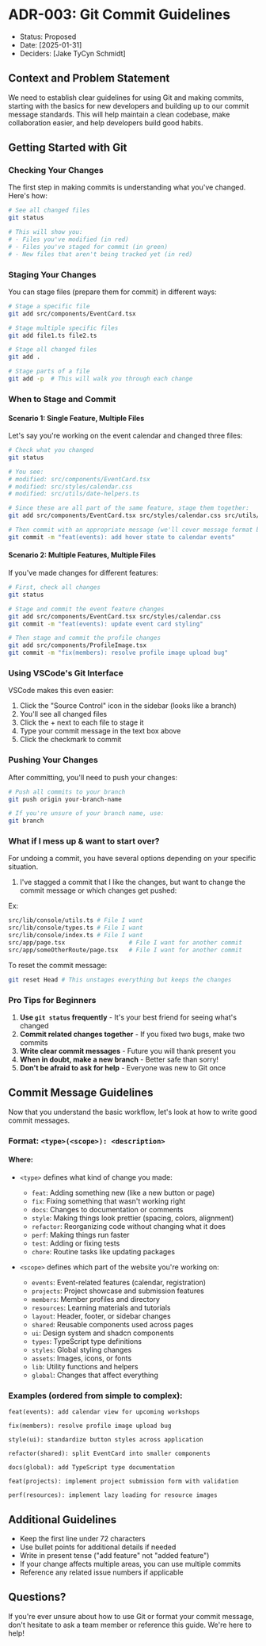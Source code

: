 # ADR-003: Git Commit Guidelines

- Status: Proposed
- Date: [2025-01-31]
- Deciders: [Jake TyCyn Schmidt]

## Context and Problem Statement

We need to establish clear guidelines for using Git and making commits, starting with the basics for new developers and building up to our commit message standards. This will help maintain a clean codebase, make collaboration easier, and help developers build good habits.

## Getting Started with Git

### Checking Your Changes

The first step in making commits is understanding what you've changed. Here's how:

```bash
# See all changed files
git status

# This will show you:
# - Files you've modified (in red)
# - Files you've staged for commit (in green)
# - New files that aren't being tracked yet (in red)
```

### Staging Your Changes

You can stage files (prepare them for commit) in different ways:

```bash
# Stage a specific file
git add src/components/EventCard.tsx

# Stage multiple specific files
git add file1.ts file2.ts

# Stage all changed files
git add .

# Stage parts of a file
git add -p  # This will walk you through each change
```

### When to Stage and Commit

#### Scenario 1: Single Feature, Multiple Files

Let's say you're working on the event calendar and changed three files:

```bash
# Check what you changed
git status

# You see:
# modified: src/components/EventCard.tsx
# modified: src/styles/calendar.css
# modified: src/utils/date-helpers.ts

# Since these are all part of the same feature, stage them together:
git add src/components/EventCard.tsx src/styles/calendar.css src/utils/date-helpers.ts

# Then commit with an appropriate message (we'll cover message format below):
git commit -m "feat(events): add hover state to calendar events"
```

#### Scenario 2: Multiple Features, Multiple Files

If you've made changes for different features:

```bash
# First, check all changes
git status

# Stage and commit the event feature changes
git add src/components/EventCard.tsx src/styles/calendar.css
git commit -m "feat(events): update event card styling"

# Then stage and commit the profile changes
git add src/components/ProfileImage.tsx
git commit -m "fix(members): resolve profile image upload bug"
```

### Using VSCode's Git Interface

VSCode makes this even easier:

1. Click the "Source Control" icon in the sidebar (looks like a branch)
2. You'll see all changed files
3. Click the + next to each file to stage it
4. Type your commit message in the text box above
5. Click the checkmark to commit

### Pushing Your Changes

After committing, you'll need to push your changes:

```bash
# Push all commits to your branch
git push origin your-branch-name

# If you're unsure of your branch name, use:
git branch
```

### What if I mess up & want to start over?

For undoing a commit, you have several options depending on your specific situation.

1. I've stagged a commit that I like the changes, but want to change the commit message or which changes get pushed:

Ex:

```bash
src/lib/console/utils.ts # File I want
src/lib/console/types.ts # File I want
src/lib/console/index.ts # File I want
src/app/page.tsx                  # File I want for another commit
src/app/someOtherRoute/page.tsx   # File I want for another commit
```

To reset the commit message:

```bash
git reset Head # This unstages everything but keeps the changes
```

### Pro Tips for Beginners

1. **Use `git status` frequently** - It's your best friend for seeing what's changed
2. **Commit related changes together** - If you fixed two bugs, make two commits
3. **Write clear commit messages** - Future you will thank present you
4. **When in doubt, make a new branch** - Better safe than sorry!
5. **Don't be afraid to ask for help** - Everyone was new to Git once

## Commit Message Guidelines

Now that you understand the basic workflow, let's look at how to write good commit messages.

### Format: `<type>(<scope>): <description>`

#### Where:

- `<type>` defines what kind of change you made:

  - `feat`: Adding something new (like a new button or page)
  - `fix`: Fixing something that wasn't working right
  - `docs`: Changes to documentation or comments
  - `style`: Making things look prettier (spacing, colors, alignment)
  - `refactor`: Reorganizing code without changing what it does
  - `perf`: Making things run faster
  - `test`: Adding or fixing tests
  - `chore`: Routine tasks like updating packages

- `<scope>` defines which part of the website you're working on:
  - `events`: Event-related features (calendar, registration)
  - `projects`: Project showcase and submission features
  - `members`: Member profiles and directory
  - `resources`: Learning materials and tutorials
  - `layout`: Header, footer, or sidebar changes
  - `shared`: Reusable components used across pages
  - `ui`: Design system and shadcn components
  - `types`: TypeScript type definitions
  - `styles`: Global styling changes
  - `assets`: Images, icons, or fonts
  - `lib`: Utility functions and helpers
  - `global`: Changes that affect everything

### Examples (ordered from simple to complex):

```
feat(events): add calendar view for upcoming workshops

fix(members): resolve profile image upload bug

style(ui): standardize button styles across application

refactor(shared): split EventCard into smaller components

docs(global): add TypeScript type documentation

feat(projects): implement project submission form with validation

perf(resources): implement lazy loading for resource images
```

## Additional Guidelines

- Keep the first line under 72 characters
- Use bullet points for additional details if needed
- Write in present tense ("add feature" not "added feature")
- If your change affects multiple areas, you can use multiple commits
- Reference any related issue numbers if applicable

## Questions?

If you're ever unsure about how to use Git or format your commit message, don't hesitate to ask a team member or reference this guide. We're here to help!

